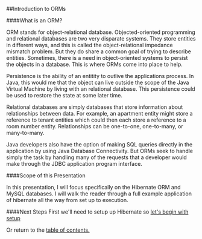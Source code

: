##Introduction to ORMs

####What is an ORM?

ORM stands for object-relational database. Objected-oriented programming and relational
databases are two very disparate systems. They store entities in different ways, and this is called the
object-relational impedance mismatch problem. But they do share a common goal of trying
to describe entities. Sometimes, there is a need in object-oriented systems to 
persist the objects in a database. This is where ORMs come into place to help. 

Persistence is the ability of an entitity to outlive the applications process. In Java,
this would me that the object can live outside the scope of the Java Virtual Machine by
living with an relational database. This persistence could be used to restore the state at some later time.

Relational databases are simply databases that store information about relationships
between data. For example, an apartment entity might store a reference to tenant
entities which could then each store a reference to a room number entity. Relationships
can be one-to-one, one-to-many, or many-to-many. 

Java developers also have the option of making SQL queries directly in the application
by using Java Database Connectivity. But ORMs seek to handle simply the task by
handling many of the requests that a developer would make through the JDBC application
program interface.

####Scope of this Presentation

In this presentation, I will focus specifically on the Hibernate ORM and MySQL
databases. I will walk the reader through a full example application of hibernate
all the way from set up to execution.

####Next Steps
First we'll need to setup up Hibernate so [let's begin with setup](https://github.com/trekbaum/present/blob/master/orm/setup.md)

Or return to the [table of contents.](https://github.com/trekbaum/present/blob/master/orm/README.md)
